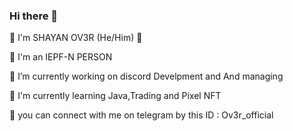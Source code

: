 ### Hi there 👋
 
 


🥂 I'm SHAYAN OV3R (He/Him) 🥂
 

👤 I'm an IEPF-N PERSON

 
 🔭 I’m currently working on discord 
    Develpment and And managing


🗽 I'm currently learning Java,Trading and Pixel NFT


💎 you can connect with me on telegram by this ID : Ov3r_official
